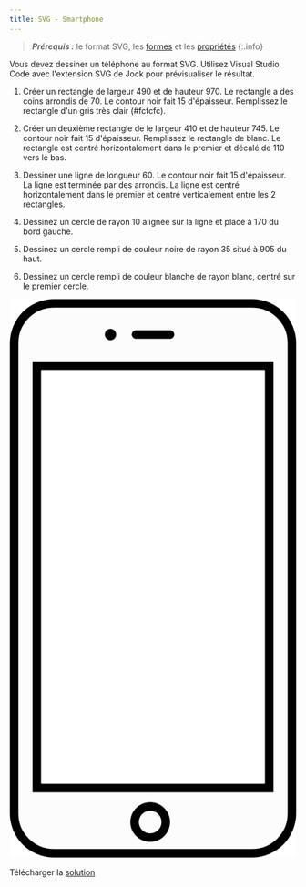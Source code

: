 ```yaml
---
title: SVG - Smartphone
---
```


> ***Prérequis :*** le format SVG, les [formes](../) et les [propriétés](../../propriétés)
{:.info}

Vous devez dessiner un téléphone au format SVG.
Utilisez Visual Studio Code avec l'extension SVG de Jock pour prévisualiser le résultat.

1. Créer un rectangle de largeur 490 et de hauteur 970. Le rectangle a des coins arrondis de 70. Le contour noir fait 15 d'épaisseur. Remplissez le rectangle d'un gris très clair (#fcfcfc).

2. Créer un deuxième rectangle de le largeur 410 et de hauteur 745. Le contour noir fait 15 d'épaisseur. Remplissez le rectangle de blanc. Le rectangle est centré horizontalement dans le premier et décalé de 110 vers le bas.

3. Dessiner une ligne de longueur 60. Le contour noir fait 15 d'épaisseur. La ligne est terminée par des arrondis. La ligne  est centré horizontalement dans le premier et centré verticalement entre les 2 rectangles.

4. Dessinez un cercle de rayon 10 alignée sur la ligne et placé à 170 du bord gauche.

5. Dessinez un cercle rempli de couleur noire de rayon 35 situé à 905 du haut.

6. Dessinez un cercle rempli de couleur blanche de rayon blanc, centré sur le premier cercle.

![](telephone.png)

Télécharger la [solution](telephone.svg)
